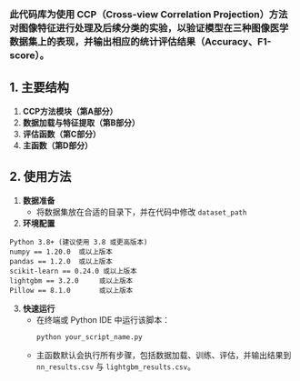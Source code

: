 

### 此代码库为使用 **CCP（Cross-view Correlation Projection）方法** 对图像特征进行处理及后续分类的实验，以验证模型在三种图像医学数据集上的表现，并输出相应的统计评估结果（Accuracy、F1-score）。


## 1. 主要结构

1. **CCP方法模块（第A部分）**  
2. **数据加载与特征提取（第B部分）**  
3. **评估函数（第C部分）**  
4. **主函数（第D部分）**  


## 2. 使用方法

1. **数据准备**  
   - 将数据集放在合适的目录下，并在代码中修改 `dataset_path`
2. **环境配置**  
```plaintext
Python 3.8+ (建议使用 3.8 或更高版本)
numpy == 1.20.0  或以上版本
pandas == 1.2.0  或以上版本
scikit-learn == 0.24.0 或以上版本
lightgbm == 3.2.0     或以上版本
Pillow == 8.1.0       或以上版本
```

3. **快速运行**  
   - 在终端或 Python IDE 中运行该脚本：  
     ```bash
     python your_script_name.py
     ```
   - 主函数默认会执行所有步骤，包括数据加载、训练、评估，并输出结果到 `nn_results.csv` 与 `lightgbm_results.csv`。  



